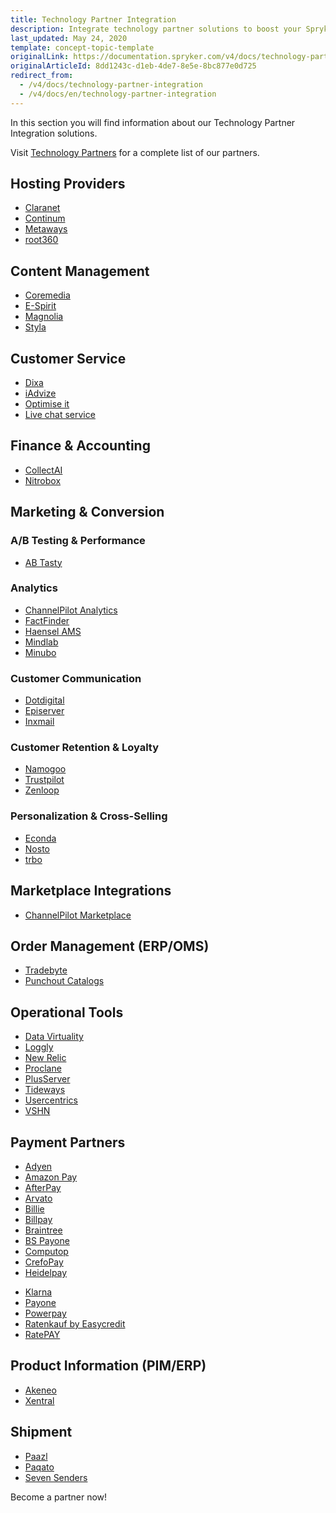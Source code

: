 ```yaml
---
title: Technology Partner Integration
description: Integrate technology partner solutions to boost your Spryker project performance.
last_updated: May 24, 2020
template: concept-topic-template
originalLink: https://documentation.spryker.com/v4/docs/technology-partner-integration
originalArticleId: 8dd1243c-d1eb-4de7-8e5e-8bc877e0d725
redirect_from:
  - /v4/docs/technology-partner-integration
  - /v4/docs/en/technology-partner-integration
---
```


In this section you will find information about our Technology Partner Integration solutions.

 Visit [Technology Partners](https://spryker.com/en/technology-partners/) for a complete list of our partners.

##  Hosting Providers

* [Claranet](/docs/scos/dev/technology-partners/{{page.version}}/hosting-providers/claranet.html)
* [Continum](/docs/scos/dev/technology-partners/{{page.version}}/hosting-providers/continum.html)
* [Metaways](/docs/scos/dev/technology-partners/{{page.version}}/hosting-providers/metaways.html)
* [root360](/docs/scos/dev/technology-partners/{{page.version}}/hosting-providers/root-360.html)


## Content Management

<!--* [Censhare](/docs/scos/dev/technology-partners/{{page.version}}/content-management/censhare.html)-->
* [Coremedia](/docs/scos/user/technology-partners/{{page.version}}/content-management/coremedia.html)
* [E-Spirit](/docs/scos/dev/technology-partners/{{page.version}}/content-management/e-spirit.html)
* [Magnolia](/docs/scos/dev/technology-partners/{{page.version}}/content-management/magnolia.html)
* [Styla](/docs/scos/dev/technology-partners/{{page.version}}/content-management/styla.html)

## Customer Service

* [Dixa](/docs/scos/dev/technology-partners/{{page.version}}/customer-service/dixa.html)
* [iAdvize](/docs/scos/dev/technology-partners/{{page.version}}/customer-service/iadvize.html)
* [Optimise it](/docs/scos/dev/technology-partners/{{page.version}}/customer-service/optimise-it.html)
* [Live chat service](/docs/scos/dev/technology-partners/{{page.version}}/customer-service/live-chat-service.html)

## Finance & Accounting

* [CollectAI](/docs/scos/dev/technology-partners/{{page.version}}/finance-and-accounting/collectai.html)
* [Nitrobox](/docs/scos/dev/technology-partners/{{page.version}}/finance-and-accounting/nitrobox.html)

## Marketing & Conversion
### A/B Testing & Performance

* [AB Tasty](/docs/scos/dev/technology-partners/{{page.version}}/marketing-and-conversion/ab-testing-and-performance/ab-tasty.html)
<!--* [Baqend](/docs/scos/dev/technology-partners/{{page.version}}/marketing-and-conversion/ab-testing-and-performance/baqend.html)-->

### Analytics

* [ChannelPilot Analytics](/docs/scos/dev/technology-partners/{{page.version}}/marketing-and-conversion/analytics/channelpilot-analytics.html)
* [FactFinder](/docs/scos/dev/technology-partners/{{page.version}}/marketing-and-conversion/analytics/fact-finder/fact-finder.html)
* [Haensel AMS](/docs/scos/dev/technology-partners/{{page.version}}/marketing-and-conversion/analytics/haensel-ams.html)
* [Mindlab](/docs/scos/dev/technology-partners/{{page.version}}/marketing-and-conversion/analytics/mindlab.html)
* [Minubo](/docs/scos/dev/technology-partners/{{page.version}}/marketing-and-conversion/analytics/minubo.html)

### Customer Communication

* [Dotdigital](/docs/scos/dev/technology-partners/{{page.version}}/marketing-and-conversion/customer-communication/dotdigital.html)
* [Episerver](/docs/scos/dev/technology-partners/{{page.version}}/marketing-and-conversion/customer-communication/episerver/episerver.html)
* [Inxmail](/docs/scos/dev/technology-partners/{{page.version}}/marketing-and-conversion/customer-communication/inxmail.html)

### Customer Retention & Loyalty

* [Namogoo](/docs/scos/dev/technology-partners/{{page.version}}/marketing-and-conversion/customer-retention-and-loyalty/namogoo.html) 
* [Trustpilot](/docs/scos/dev/technology-partners/{{page.version}}/marketing-and-conversion/customer-retention-and-loyalty/trustpilot.html)
* [Zenloop](/docs/scos/dev/technology-partners/{{page.version}}/marketing-and-conversion/customer-retention-and-loyalty/zenloop.html)

### Personalization & Cross-Selling

<!--* [8Select](/docs/scos/dev/technology-partners/{{page.version}}/marketing-and-conversion/personalization-and-cross-selling/8select.html)-->
<!--* [Contentserv](https://documentation.spryker.com/v4/docs/)-->
* [Econda](/docs/scos/dev/technology-partners/{{page.version}}/marketing-and-conversion/personalization-and-cross-selling/econda/econda.html)
* [Nosto](/docs/scos/dev/technology-partners/{{page.version}}/marketing-and-conversion/personalization-and-cross-selling/nosto.html)
* [trbo](/docs/scos/dev/technology-partners/{{page.version}}/marketing-and-conversion/personalization-and-cross-selling/trbo.html)

## Marketplace Integrations

* [ChannelPilot Marketplace](/docs/scos/dev/technology-partners/{{page.version}}/marketplace-integrations/channelpilot-marketplace.html)

## Order Management (ERP/OMS)

* [Tradebyte](/docs/scos/dev/technology-partners/{{page.version}}/order-management-erpoms/tradebyte.html)
* [Punchout Catalogs](/docs/scos/dev/technology-partners/{{page.version}}/order-management-erpoms/punchout-catalogs/punchout-catalogs.html)

## Operational Tools

<!--* [Common Solutions](/docs/scos/dev/technology-partners/{{page.version}}/operational-tools-monitoring-legal-etc/common-solutions.html)-->
* [Data Virtuality](/docs/scos/dev/technology-partners/{{page.version}}/operational-tools-monitoring-legal-etc/data-virtuality.html)
* [Loggly](/docs/scos/dev/technology-partners/{{page.version}}/operational-tools-monitoring-legal-etc/loggly.html)
* [New Relic](/docs/scos/dev/technology-partners/{{page.version}}/operational-tools-monitoring-legal-etc/new-relic.html)
* [Proclane](/docs/scos/dev/technology-partners/{{page.version}}/operational-tools-monitoring-legal-etc/proclane.html)
* [PlusServer](/docs/scos/dev/technology-partners/{{page.version}}/operational-tools-monitoring-legal-etc/plusserver.html)
* [Tideways](/docs/scos/dev/technology-partners/{{page.version}}/operational-tools-monitoring-legal-etc/tideways.html)
* [Usercentrics](/docs/scos/dev/technology-partners/{{page.version}}/operational-tools-monitoring-legal-etc/usercentrics.html)
* [VSHN](/docs/scos/dev/technology-partners/{{page.version}}/operational-tools-monitoring-legal-etc/vshn.html)
<!--* [Mindcurv](/docs/scos/dev/technology-partners/{{page.version}}/operational-tools-monitoring-legal-etc/mindcurv.html)-->
<!--* [Shopmacher](/docs/scos/dev/technology-partners/{{page.version}}/operational-tools-monitoring-legal-etc/shopmacher.html)-->


## Payment Partners

* [Adyen](/docs/scos/dev/technology-partners/{{page.version}}/payment-partners/adyen/adyen.html)
* [Amazon Pay](/docs/scos/dev/technology-partners/{{page.version}}/payment-partners/amazon-pay/amazon-pay.html)
* [AfterPay](/docs/scos/dev/technology-partners/{{page.version}}/payment-partners/afterpay/afterpay.html)
* [Arvato](/docs/scos/dev/technology-partners/{{page.version}}/payment-partners/arvato/arvato.html)
* [Billie](/docs/scos/dev/technology-partners/{{page.version}}/payment-partners/billie.html)
* [Billpay](/docs/scos/dev/technology-partners/{{page.version}}/payment-partners/billpay/billpay.html) 
* [Braintree](/docs/scos/dev/technology-partners/{{page.version}}/payment-partners/braintree/braintree.html)
* [BS Payone](/docs/scos/dev/technology-partners/{{page.version}}/payment-partners/bs-payone/bs-payone.html)
* [Computop](/docs/scos/dev/technology-partners/{{page.version}}/payment-partners/computop/computop.html)
* [CrefoPay](/docs/scos/dev/technology-partners/{{page.version}}/payment-partners/crefopay/crefopay-installation-and-configuration.html)
* [Heidelpay](/docs/scos/dev/technology-partners/{{page.version}}/payment-partners/heidelpay/heidelpay.html)
<!--* [Informa Solutions](/docs/scos/dev/technology-partners/{{page.version}}/payment-partners/informa-solutions.html)-->
* [Klarna](/docs/scos/dev/technology-partners/{{page.version}}/payment-partners/klarna/klarna.html)
* [Payone](/docs/scos/dev/technology-partners/{{page.version}}/payment-partners/payolution/payolution.html)
* [Powerpay](/docs/scos/dev/technology-partners/{{page.version}}/payment-partners/powerpay.html)
* [Ratenkauf by Easycredit](/docs/scos/dev/technology-partners/{{page.version}}/payment-partners/ratenkauf-by-easycredit/ratenkauf-by-easycredit.html)
* [RatePAY](/docs/scos/dev/technology-partners/{{page.version}}/payment-partners/ratepay/ratepay.html)

 ## Product Information (PIM/ERP)

* [Akeneo](/docs/scos/dev/technology-partners/{{page.version}}/product-information-pimerp/akeneo/akeneo.html)
* [Xentral](/docs/scos/dev/technology-partners/{{page.version}}/order-management-erpoms/xentral.html)
<!--* [Censhare](https://documentation.spryker.com/v4/docs/)-->
<!--* [Contentserv](/docs/scos/dev/technology-partners/{{page.version}}/product-information-pimerp/contentserv.html)-->
<!--* [Tradebyte](/docs/scos/dev/technology-partners/{{page.version}}/order-management-erpoms/tradebyte.html)-->

 ## Shipment

* [Paazl](/docs/scos/dev/technology-partners/{{page.version}}/shipment/paazl.html) 
* [Paqato](/docs/scos/dev/technology-partners/{{page.version}}/shipment/paqato.html)
* [Seven Senders](/docs/scos/dev/technology-partners/{{page.version}}/shipment/seven-senders.html)

Become a partner now!
